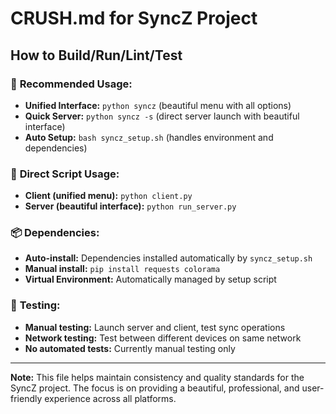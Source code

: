 # CRUSH.md for SyncZ Project

## How to Build/Run/Lint/Test

### 🚀 **Recommended Usage:**
- **Unified Interface:** `python syncz` (beautiful menu with all options)
- **Quick Server:** `python syncz -s` (direct server launch with beautiful interface)  
- **Auto Setup:** `bash syncz_setup.sh` (handles environment and dependencies)

### 🔧 **Direct Script Usage:**
- **Client (unified menu):** `python client.py`
- **Server (beautiful interface):** `python run_server.py`

### 📦 **Dependencies:**
- **Auto-install:** Dependencies installed automatically by `syncz_setup.sh`
- **Manual install:** `pip install requests colorama`
- **Virtual Environment:** Automatically managed by setup script

### 🧪 **Testing:**
- **Manual testing:** Launch server and client, test sync operations
- **Network testing:** Test between different devices on same network
- **No automated tests:** Currently manual testing only

---

**Note:** This file helps maintain consistency and quality standards for the SyncZ project. The focus is on providing a beautiful, professional, and user-friendly experience across all platforms.
